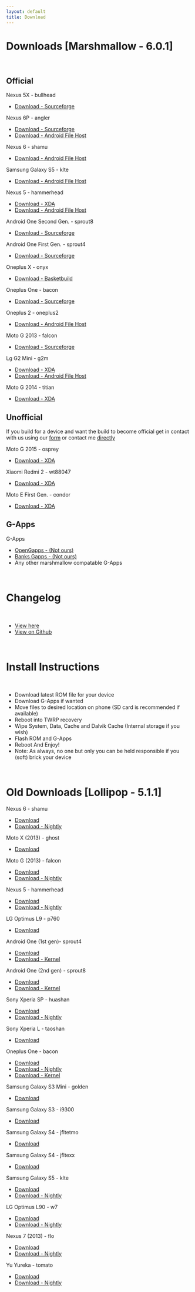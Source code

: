 ```yaml
---
layout: default
title: Download
---
```


# Downloads [Marshmallow - 6.0.1]

<br>

## Official 

Nexus 5X - bullhead

* [Download - Sourceforge](https://sourceforge.net/projects/ownrom/files/bullhead)

Nexus 6P - angler

* [Download - Sourceforge](https://sourceforge.net/projects/ownrom/files/angler)
* [Download - Android File Host](https://www.androidfilehost.com/?w=files&flid=54055)

Nexus 6 - shamu 

* [Download - Android File Host](https://www.androidfilehost.com/?w=files&flid=32575)

Samsung Galaxy S5 - klte

* [Download - Android File Host](https://www.androidfilehost.com/?w=files&flid=33338)

Nexus 5 - hammerhead

* [Download - XDA](http://forum.xda-developers.com/google-nexus-5/development/ownrom-hammerhead-6-0-1-mtc19t-official-t3382864)
* [Download - Android File Host](https://www.androidfilehost.com/?w=files&flid=60299)

Android One Second Gen. - sprout8

* [Download - Sourceforge](https://sourceforge.net/projects/ownrom/files/sprout8)

Android One First Gen. - sprout4

* [Download - Sourceforge](https://sourceforge.net/projects/ownrom/files/sprout4)

Oneplus X - onyx

* [Download - Basketbuild](https://basketbuild.com/devs/SarthakNarang/ownrom)

Oneplus One - bacon

* [Download - Sourceforge](https://sourceforge.net/projects/ownrom/files/bacon)

Oneplus 2 - oneplus2

* [Download - Android File Host ](https://www.androidfilehost.com/?fid=24499762636004031)

Moto G 2013 - falcon
 
* [Download - Sourceforge](https://sourceforge.net/projects/ownrom/files/falcon)

Lg G2 Mini - g2m
 
* [Download - XDA](http://forum.xda-developers.com/g2-mini/development/rom-ownrom-v3-0-beta-t3360222)
* [Download - Android File Host](https://www.androidfilehost.com/?w=files&flid=60389)

Moto G 2014 - titian 

* [Download - XDA](http://forum.xda-developers.com/moto-g-2014/development/rom-rom-v3-0-beta-t3364649)

## Unofficial

If you build for a device and want the build to become official get in contact with us using our [form](http://bit.ly/1CGP0HE) or contact me [directly](https://plus.google.com/+VictorLinfield)

Moto G 2015 - osprey

* [Download - XDA](http://forum.xda-developers.com/2015-moto-g/development/rom-ownrom-v3-0-beta-t3365240)

Xiaomi Redmi 2 - wt88047
 
* [Download - XDA](http://forum.xda-developers.com/redmi-2/development/ownrom-t3365676) 

Moto E First Gen. - condor 

* [Download - XDA](http://forum.xda-developers.com/moto-e/development/rom-ownrom-t3373541)

## G-Apps

G-Apps

* [OpenGapps - (Not ours)](http://opengapps.org/)
* [Banks Gapps - (Not ours)](http://download.dirtyunicorns.com/files/gapps/banks_gapps/)
* Any other marshmallow compatable G-Apps

<br>

# Changelog

<br>

* [View here](https://raw.githubusercontent.com/OwnROM/android/own-mm/Changelog.txt)
* [View on Github](https://github.com/OwnROM/android/blob/own-mm/Changelog.txt)

<br>

# Install Instructions

<br>

* Download latest ROM file for your device
* Download G-Apps if wanted
* Move files to desired location on phone (SD card is recommended if available)
* Reboot into TWRP recovery
* Wipe System, Data, Cache and Dalvik Cache (Internal storage if you wish)
* Flash ROM and G-Apps
* Reboot And Enjoy!
* Note: As always, no one but only you can be held responsible if you (soft) brick your device

<br>

# Old Downloads [Lollipop - 5.1.1]

Nexus 6 - shamu

* [Download](https://www.androidfilehost.com/?w=files&flid=32576)
* [Download - Nightly](https://www.androidfilehost.com/?w=files&flid=32575)

Moto X (2013) - ghost

* [Download](http://bit.ly/1Qjar9k)

Moto G (2013) - falcon

* [Download](https://www.androidfilehost.com/?w=files&flid=33891)
* [Download - Nightly](https://www.androidfilehost.com/?w=files&flid=33892)

Nexus 5 - hammerhead

* [Download](https://www.androidfilehost.com/?w=files&flid=33340)
* [Download - Nightly](https://www.androidfilehost.com/?w=files&flid=33341)

LG Optimus L9 - p760

* [Download](http://forum.xda-developers.com/devdb/project/?id=7340#downloads)

Android One (1st gen)- sprout4

* [Download](http://sourceforge.net/projects/ownrom/files/sprout4/)
* [Download - Kernel](http://bit.ly/1FJlnLV)

Android One (2nd gen) - sprout8

* [Download](http://sourceforge.net/projects/ownrom/files/sprout8/)
* [Download - Kernel](http://bit.ly/1FJlnLV)

Sony Xperia SP - huashan

* [Download](https://www.androidfilehost.com/?w=files&flid=33639)
* [Download - Nightly](https://www.androidfilehost.com/?w=files&flid=32703)

Sony Xperia L - taoshan

* [Download](https://www.androidfilehost.com/?fid=24052804347762598)

Oneplus One - bacon

* [Download](http://bit.ly/1cC8YO6)
* [Download - Nightly](https://www.androidfilehost.com/?w=files&flid=33172)
* [Download - Kernel]("http://sourceforge.net/projects/ownrom/files/bacon/OwnKernel)

Samsung Galaxy S3 Mini - golden

* [Download](http://forum.xda-developers.com/devdb/project/?id=10191#downloads)

Samsung Galaxy S3 - i9300

* [Download](http://bit.ly/1d66I22)

Samsung Galaxy S4 - jfltetmo

* [Download](http://bit.ly/1PVdqd0)

Samsung Galaxy S4 - jfltexx

* [Download](https://www.androidfilehost.com/?w=files&flid=34056)

Samsung Galaxy S5 - klte

* [Download](https://www.androidfilehost.com/?w=files&flid=33339)
* [Download - Nightly](https://www.androidfilehost.com/?w=files&flid=33338)

LG Optimus L90 - w7

* [Download](https://www.androidfilehost.com/?w=files&flid=34139)
* [Download - Nightly](https://www.androidfilehost.com/?w=files&flid=34127)

Nexus 7 (2013) - flo

* [Download](https://www.androidfilehost.com/?w=files&flid=34486)
* [Download - Nightly](https://www.androidfilehost.com/?w=files&flid=34487)

Yu Yureka - tomato

* [Download](https://basketbuild.com/devs/pranav01/OwnRom/OFFICIAL)
* [Download - Nightly](https://www.androidfilehost.com/?w=files&flid=34080)
